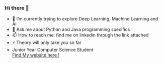 ### Hi there 👋

- 🔭 I’m currently trying to explore Deep Learning, Machine Learning and AI
- 💬 Ask me about Python and Java programming specifics
- 📫 How to reach me: find me on linkedin through the link attached
- ⚡ Theory will only take you so far
- Junior Year Computer Science Student<br>
<a href="https://kkeshav1101.github.io/">Find My website here !</a>
